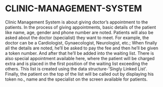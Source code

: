 # CLINIC-MANAGEMENT-SYSTEM
Clinic Management System is about giving doctor’s appointment to the patients. In the process of giving appointments, basic details of the patient like name, age, gender and phone number are noted. Patients will also be asked about the doctor (specialist) they want to meet. For example, the doctor can be a Cardiologist, Gynaecologist, Neurologist, etc.; When finally all the details are noted, he’ll be asked to pay the fee and then he’ll be given a token number. And after that he’ll be added into the waiting list. There is also special appointment available here, where the patient will be charged extra and is placed in the first position of the waiting list exceeding the others. This list is created using the data structure-'Singly Linked List'. Finally, the patient on the top of the list will be called out by displaying his token no., name and the specialist on the screen available for patients.
